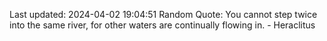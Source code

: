 Last updated: 2024-04-02 19:04:51
Random Quote: You cannot step twice into the same river, for other waters are continually flowing in. - Heraclitus